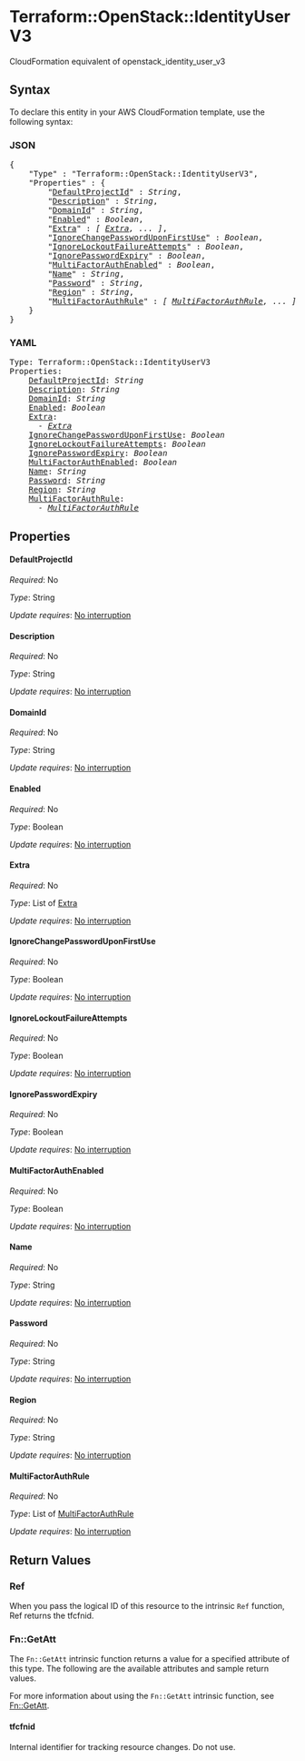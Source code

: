 # Terraform::OpenStack::IdentityUserV3

CloudFormation equivalent of openstack_identity_user_v3

## Syntax

To declare this entity in your AWS CloudFormation template, use the following syntax:

### JSON

<pre>
{
    "Type" : "Terraform::OpenStack::IdentityUserV3",
    "Properties" : {
        "<a href="#defaultprojectid" title="DefaultProjectId">DefaultProjectId</a>" : <i>String</i>,
        "<a href="#description" title="Description">Description</a>" : <i>String</i>,
        "<a href="#domainid" title="DomainId">DomainId</a>" : <i>String</i>,
        "<a href="#enabled" title="Enabled">Enabled</a>" : <i>Boolean</i>,
        "<a href="#extra" title="Extra">Extra</a>" : <i>[ <a href="extra.md">Extra</a>, ... ]</i>,
        "<a href="#ignorechangepassworduponfirstuse" title="IgnoreChangePasswordUponFirstUse">IgnoreChangePasswordUponFirstUse</a>" : <i>Boolean</i>,
        "<a href="#ignorelockoutfailureattempts" title="IgnoreLockoutFailureAttempts">IgnoreLockoutFailureAttempts</a>" : <i>Boolean</i>,
        "<a href="#ignorepasswordexpiry" title="IgnorePasswordExpiry">IgnorePasswordExpiry</a>" : <i>Boolean</i>,
        "<a href="#multifactorauthenabled" title="MultiFactorAuthEnabled">MultiFactorAuthEnabled</a>" : <i>Boolean</i>,
        "<a href="#name" title="Name">Name</a>" : <i>String</i>,
        "<a href="#password" title="Password">Password</a>" : <i>String</i>,
        "<a href="#region" title="Region">Region</a>" : <i>String</i>,
        "<a href="#multifactorauthrule" title="MultiFactorAuthRule">MultiFactorAuthRule</a>" : <i>[ <a href="multifactorauthrule.md">MultiFactorAuthRule</a>, ... ]</i>
    }
}
</pre>

### YAML

<pre>
Type: Terraform::OpenStack::IdentityUserV3
Properties:
    <a href="#defaultprojectid" title="DefaultProjectId">DefaultProjectId</a>: <i>String</i>
    <a href="#description" title="Description">Description</a>: <i>String</i>
    <a href="#domainid" title="DomainId">DomainId</a>: <i>String</i>
    <a href="#enabled" title="Enabled">Enabled</a>: <i>Boolean</i>
    <a href="#extra" title="Extra">Extra</a>: <i>
      - <a href="extra.md">Extra</a></i>
    <a href="#ignorechangepassworduponfirstuse" title="IgnoreChangePasswordUponFirstUse">IgnoreChangePasswordUponFirstUse</a>: <i>Boolean</i>
    <a href="#ignorelockoutfailureattempts" title="IgnoreLockoutFailureAttempts">IgnoreLockoutFailureAttempts</a>: <i>Boolean</i>
    <a href="#ignorepasswordexpiry" title="IgnorePasswordExpiry">IgnorePasswordExpiry</a>: <i>Boolean</i>
    <a href="#multifactorauthenabled" title="MultiFactorAuthEnabled">MultiFactorAuthEnabled</a>: <i>Boolean</i>
    <a href="#name" title="Name">Name</a>: <i>String</i>
    <a href="#password" title="Password">Password</a>: <i>String</i>
    <a href="#region" title="Region">Region</a>: <i>String</i>
    <a href="#multifactorauthrule" title="MultiFactorAuthRule">MultiFactorAuthRule</a>: <i>
      - <a href="multifactorauthrule.md">MultiFactorAuthRule</a></i>
</pre>

## Properties

#### DefaultProjectId

_Required_: No

_Type_: String

_Update requires_: [No interruption](https://docs.aws.amazon.com/AWSCloudFormation/latest/UserGuide/using-cfn-updating-stacks-update-behaviors.html#update-no-interrupt)

#### Description

_Required_: No

_Type_: String

_Update requires_: [No interruption](https://docs.aws.amazon.com/AWSCloudFormation/latest/UserGuide/using-cfn-updating-stacks-update-behaviors.html#update-no-interrupt)

#### DomainId

_Required_: No

_Type_: String

_Update requires_: [No interruption](https://docs.aws.amazon.com/AWSCloudFormation/latest/UserGuide/using-cfn-updating-stacks-update-behaviors.html#update-no-interrupt)

#### Enabled

_Required_: No

_Type_: Boolean

_Update requires_: [No interruption](https://docs.aws.amazon.com/AWSCloudFormation/latest/UserGuide/using-cfn-updating-stacks-update-behaviors.html#update-no-interrupt)

#### Extra

_Required_: No

_Type_: List of <a href="extra.md">Extra</a>

_Update requires_: [No interruption](https://docs.aws.amazon.com/AWSCloudFormation/latest/UserGuide/using-cfn-updating-stacks-update-behaviors.html#update-no-interrupt)

#### IgnoreChangePasswordUponFirstUse

_Required_: No

_Type_: Boolean

_Update requires_: [No interruption](https://docs.aws.amazon.com/AWSCloudFormation/latest/UserGuide/using-cfn-updating-stacks-update-behaviors.html#update-no-interrupt)

#### IgnoreLockoutFailureAttempts

_Required_: No

_Type_: Boolean

_Update requires_: [No interruption](https://docs.aws.amazon.com/AWSCloudFormation/latest/UserGuide/using-cfn-updating-stacks-update-behaviors.html#update-no-interrupt)

#### IgnorePasswordExpiry

_Required_: No

_Type_: Boolean

_Update requires_: [No interruption](https://docs.aws.amazon.com/AWSCloudFormation/latest/UserGuide/using-cfn-updating-stacks-update-behaviors.html#update-no-interrupt)

#### MultiFactorAuthEnabled

_Required_: No

_Type_: Boolean

_Update requires_: [No interruption](https://docs.aws.amazon.com/AWSCloudFormation/latest/UserGuide/using-cfn-updating-stacks-update-behaviors.html#update-no-interrupt)

#### Name

_Required_: No

_Type_: String

_Update requires_: [No interruption](https://docs.aws.amazon.com/AWSCloudFormation/latest/UserGuide/using-cfn-updating-stacks-update-behaviors.html#update-no-interrupt)

#### Password

_Required_: No

_Type_: String

_Update requires_: [No interruption](https://docs.aws.amazon.com/AWSCloudFormation/latest/UserGuide/using-cfn-updating-stacks-update-behaviors.html#update-no-interrupt)

#### Region

_Required_: No

_Type_: String

_Update requires_: [No interruption](https://docs.aws.amazon.com/AWSCloudFormation/latest/UserGuide/using-cfn-updating-stacks-update-behaviors.html#update-no-interrupt)

#### MultiFactorAuthRule

_Required_: No

_Type_: List of <a href="multifactorauthrule.md">MultiFactorAuthRule</a>

_Update requires_: [No interruption](https://docs.aws.amazon.com/AWSCloudFormation/latest/UserGuide/using-cfn-updating-stacks-update-behaviors.html#update-no-interrupt)

## Return Values

### Ref

When you pass the logical ID of this resource to the intrinsic `Ref` function, Ref returns the tfcfnid.

### Fn::GetAtt

The `Fn::GetAtt` intrinsic function returns a value for a specified attribute of this type. The following are the available attributes and sample return values.

For more information about using the `Fn::GetAtt` intrinsic function, see [Fn::GetAtt](https://docs.aws.amazon.com/AWSCloudFormation/latest/UserGuide/intrinsic-function-reference-getatt.html).

#### tfcfnid

Internal identifier for tracking resource changes. Do not use.

